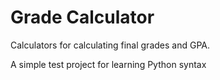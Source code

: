 # Grade Calculator
Calculators for calculating final grades and GPA.

A simple test project for learning Python syntax
